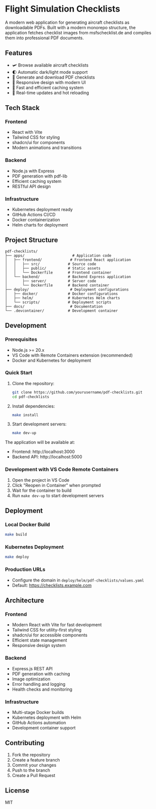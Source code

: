 # Flight Simulation Checklists

A modern web application for generating aircraft checklists as downloadable PDFs. Built with a modern monorepo structure, the application fetches checklist images from msfschecklist.de and compiles them into professional PDF documents.

## Features

- 🛩️ Browse available aircraft checklists
- 🌓 Automatic dark/light mode support
- 📑 Generate and download PDF checklists
- 📱 Responsive design with modern UI
- 🚀 Fast and efficient caching system
- 🔄 Real-time updates and hot reloading

## Tech Stack

### Frontend
- React with Vite
- Tailwind CSS for styling
- shadcn/ui for components
- Modern animations and transitions

### Backend
- Node.js with Express
- PDF generation with pdf-lib
- Efficient caching system
- RESTful API design

### Infrastructure
- Kubernetes deployment ready
- GitHub Actions CI/CD
- Docker containerization
- Helm charts for deployment

## Project Structure

```
pdf-checklists/
├── apps/                      # Application code
│   ├── frontend/             # Frontend React application
│   │   ├── src/             # Source code
│   │   ├── public/          # Static assets
│   │   └── Dockerfile       # Frontend container
│   └── backend/             # Backend Express application
│       ├── server/          # Server code
│       └── Dockerfile       # Backend container
├── deploy/                   # Deployment configurations
│   ├── docker/              # Docker configurations
│   ├── helm/                # Kubernetes Helm charts
│   └── scripts/             # Deployment scripts
├── docs/                     # Documentation
└── .devcontainer/           # Development container
```

## Development

### Prerequisites
- Node.js >= 20.x
- VS Code with Remote Containers extension (recommended)
- Docker and Kubernetes for deployment

### Quick Start

1. Clone the repository:
   ```bash
   git clone https://github.com/yourusername/pdf-checklists.git
   cd pdf-checklists
   ```

2. Install dependencies:
   ```bash
   make install
   ```

3. Start development servers:
   ```bash
   make dev-up
   ```

The application will be available at:
- Frontend: http://localhost:3000
- Backend API: http://localhost:5000

### Development with VS Code Remote Containers

1. Open the project in VS Code
2. Click "Reopen in Container" when prompted
3. Wait for the container to build
4. Run `make dev-up` to start development servers

## Deployment

### Local Docker Build
```bash
make build
```

### Kubernetes Deployment
```bash
make deploy
```

### Production URLs
- Configure the domain in `deploy/helm/pdf-checklists/values.yaml`
- Default: https://checklists.example.com

## Architecture

### Frontend
- Modern React with Vite for fast development
- Tailwind CSS for utility-first styling
- shadcn/ui for accessible components
- Efficient state management
- Responsive design system

### Backend
- Express.js REST API
- PDF generation with caching
- Image optimization
- Error handling and logging
- Health checks and monitoring

### Infrastructure
- Multi-stage Docker builds
- Kubernetes deployment with Helm
- GitHub Actions automation
- Development container support

## Contributing

1. Fork the repository
2. Create a feature branch
3. Commit your changes
4. Push to the branch
5. Create a Pull Request

## License

MIT